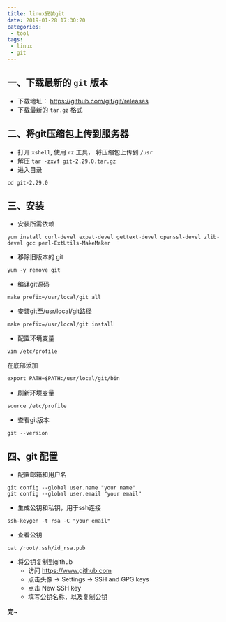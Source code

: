 ```yaml
---
title: linux安装git
date: 2019-01-28 17:30:20
categories:
 - tool
tags:
 - linux
 - git
---
```


## 一、下载最新的 `git` 版本

- 下载地址： https://github.com/git/git/releases
- 下载最新的 `tar.gz` 格式

## 二、将git压缩包上传到服务器

- 打开 `xshell`, 使用 `rz` 工具， 将压缩包上传到 `/usr` 
- 解压 `tar -zxvf git-2.29.0.tar.gz`
- 进入目录 
```shell
cd git-2.29.0
```

## 三、安装
- 安装所需依赖

```shell
yum install curl-devel expat-devel gettext-devel openssl-devel zlib-devel gcc perl-ExtUtils-MakeMaker
```
- 移除旧版本的 git 
```shell
yum -y remove git
```
- 编译git源码 
```shell
make prefix=/usr/local/git all
```
- 安装git至/usr/local/git路径 
```shell
make prefix=/usr/local/git install
```
- 配置环境变量
```shell
vim /etc/profile
```
在底部添加
```txt
export PATH=$PATH:/usr/local/git/bin
```
- 刷新环境变量
```shell
source /etc/profile
```

- 查看git版本
```shell
git --version
```

## 四、git 配置

- 配置邮箱和用户名
```shell
git config --global user.name "your name"
git config --global user.email "your email"
```

- 生成公钥和私钥，用于ssh连接
```shell
ssh-keygen -t rsa -C "your email"
```

- 查看公钥

```shell
cat /root/.ssh/id_rsa.pub
```

- 将公钥复制到github
  - 访问 https://www.github.com
  - 点击头像 -> Settings -> SSH and GPG keys
  - 点击 New SSH key
  - 填写公钥名称，以及复制公钥

**完~**